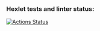 ### Hexlet tests and linter status:
[![Actions Status](https://github.com/OstrovskyEvgeny/frontend-project-12/actions/workflows/hexlet-check.yml/badge.svg)](https://github.com/OstrovskyEvgeny/frontend-project-12/actions)